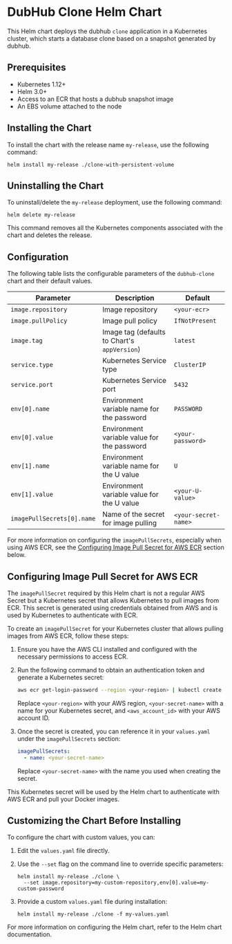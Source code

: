 # DubHub Clone Helm Chart

This Helm chart deploys the dubhub `clone` application in a Kubernetes cluster, which starts a database clone based on a snapshot generated by dubhub.

## Prerequisites

- Kubernetes 1.12+
- Helm 3.0+
- Access to an ECR that hosts a dubhub snapshot image
- An EBS volume attached to the node

## Installing the Chart

To install the chart with the release name `my-release`, use the following command:

    helm install my-release ./clone-with-persistent-volume

## Uninstalling the Chart

To uninstall/delete the `my-release` deployment, use the following command:

    helm delete my-release

This command removes all the Kubernetes components associated with the chart and deletes the release.

## Configuration

The following table lists the configurable parameters of the `dubhub-clone` chart and their default values.

| Parameter                  | Description                                        | Default                    |
|----------------------------|----------------------------------------------------|----------------------------|
| `image.repository`         | Image repository                                   | `<your-ecr>`  |
| `image.pullPolicy`         | Image pull policy                                  | `IfNotPresent`             |
| `image.tag`                | Image tag (defaults to Chart's `appVersion`)       | `latest`                   |
| `service.type`             | Kubernetes Service type                            | `ClusterIP`                |
| `service.port`             | Kubernetes Service port                            | `5432`                     |
| `env[0].name`              | Environment variable name for the password         | `PASSWORD`                 |
| `env[0].value`             | Environment variable value for the password        | `<your-password>`          |
| `env[1].name`              | Environment variable name for the U value          | `U`                        |
| `env[1].value`             | Environment variable value for the U value         | `<your-U-value>`           |
| `imagePullSecrets[0].name` | Name of the secret for image pulling               | `<your-secret-name>`       |

For more information on configuring the `imagePullSecrets`, especially when using AWS ECR, see the [Configuring Image Pull Secret for AWS ECR](#configuring-image-pull-secret-for-aws-ecr) section below.

## Configuring Image Pull Secret for AWS ECR

The `imagePullSecret` required by this Helm chart is not a regular AWS Secret but a Kubernetes secret that allows Kubernetes to pull images from ECR. This secret is generated using credentials obtained from AWS and is used by Kubernetes to authenticate with ECR.

To create an `imagePullSecret` for your Kubernetes cluster that allows pulling images from AWS ECR, follow these steps:

1. Ensure you have the AWS CLI installed and configured with the necessary permissions to access ECR.

2. Run the following command to obtain an authentication token and generate a Kubernetes secret:

    ```bash
    aws ecr get-login-password --region <your-region> | kubectl create secret docker-registry <your-secret-name> --docker-server=<aws_account_id>.dkr.ecr.<your-region>.amazonaws.com --docker-username=AWS --docker-password-stdin
    ```

    Replace `<your-region>` with your AWS region, `<your-secret-name>` with a name for your Kubernetes secret, and `<aws_account_id>` with your AWS account ID.

3. Once the secret is created, you can reference it in your `values.yaml` under the `imagePullSecrets` section:

    ```yaml
    imagePullSecrets:
      - name: <your-secret-name>
    ```

    Replace `<your-secret-name>` with the name you used when creating the secret.

This Kubernetes secret will be used by the Helm chart to authenticate with AWS ECR and pull your Docker images.

## Customizing the Chart Before Installing

To configure the chart with custom values, you can:

1. Edit the `values.yaml` file directly.
2. Use the `--set` flag on the command line to override specific parameters:

    ```
    helm install my-release ./clone \
      --set image.repository=my-custom-repository,env[0].value=my-custom-password
    ```

3. Provide a custom `values.yaml` file during installation:

    ```
    helm install my-release ./clone -f my-values.yaml
    ```

For more information on configuring the Helm chart, refer to the Helm chart documentation.
